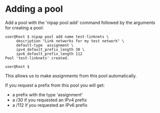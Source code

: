 # Adding a pool

Add a pool with the 'nipap pool add' command followed by the arguments for creating a pool:
```
user@host $ nipap pool add name test-linknets \
     description "Link networks for my test network" \
     default-type  assignment \
     ipv4_default_prefix_length 30 \
     ipv6_default_prefix_length 112
Pool 'test-linknets' created.

user@host $
```

This allows us to make assignments from this pool automatically.

If you request a prefix from this pool you will get:

* a prefix with the type 'assignment'
* a /30 if you requested an IPv4 prefix
* a /112 if you requested an IPv6 prefix


